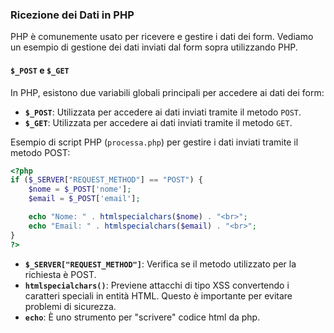 
### Ricezione dei Dati in PHP
PHP è comunemente usato per ricevere e gestire i dati dei form. Vediamo un esempio di gestione dei dati inviati dal form sopra utilizzando PHP.

#### `$_POST` e `$_GET`
In PHP, esistono due variabili globali principali per accedere ai dati dei form:
- **`$_POST`**: Utilizzata per accedere ai dati inviati tramite il metodo `POST`.
- **`$_GET`**: Utilizzata per accedere ai dati inviati tramite il metodo `GET`.

Esempio di script PHP (`processa.php`) per gestire i dati inviati tramite il metodo POST:
```php
<?php
if ($_SERVER["REQUEST_METHOD"] == "POST") {
    $nome = $_POST['nome'];
    $email = $_POST['email'];

    echo "Nome: " . htmlspecialchars($nome) . "<br>";
    echo "Email: " . htmlspecialchars($email) . "<br>";
}
?>
```
- **`$_SERVER["REQUEST_METHOD"]`**: Verifica se il metodo utilizzato per la richiesta è POST.
- **`htmlspecialchars()`**: Previene attacchi di tipo XSS convertendo i caratteri speciali in entità HTML. Questo è importante per evitare problemi di sicurezza.
- **`echo`**: È uno strumento per "scrivere" codice html da php.